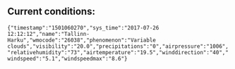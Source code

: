 ## Current conditions: 
 ``` {"timestamp":"1501060270","sys_time":"2017-07-26 12:12:12","name":"Tallinn-Harku","wmocode":"26038","phenomenon":"Variable clouds","visibility":"20.0","precipitations":"0","airpressure":"1006","relativehumidity":"73","airtemperature":"19.5","winddirection":"40","windspeed":"5.1","windspeedmax":"8.6"} ```
